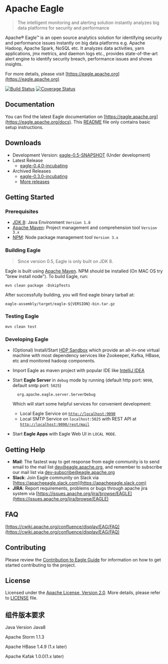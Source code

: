 <!--
{% comment %}
Licensed to the Apache Software Foundation (ASF) under one or more
contributor license agreements.  See the NOTICE file distributed with
this work for additional information regarding copyright ownership.
The ASF licenses this file to you under the Apache License, Version 2.0
(the "License"); you may not use this file except in compliance with
the License.  You may obtain a copy of the License at

http://www.apache.org/licenses/LICENSE-2.0

Unless required by applicable law or agreed to in writing, software
distributed under the License is distributed on an "AS IS" BASIS,
WITHOUT WARRANTIES OR CONDITIONS OF ANY KIND, either express or implied.
See the License for the specific language governing permissions and
limitations under the License.
{% endcomment %}
-->

# Apache Eagle

>  The intelligent monitoring and alerting solution instantly analyzes big data platforms for security and performance

Apache® Eagle™ is an open source analytics solution for identifying security and performance issues instantly on big data platforms e.g. Apache Hadoop, Apache Spark, NoSQL etc. It analyzes data activities, yarn applications, jmx metrics, and daemon logs etc., provides state-of-the-art alert engine to identify security breach, performance issues and shows insights.

For more details, please visit [https://eagle.apache.org](https://eagle.apache.org)

[![Build Status](https://builds.apache.org/buildStatus/icon?job=incubator-eagle-main)](https://builds.apache.org/job/incubator-eagle-main/) 
[![Coverage Status](https://coveralls.io/repos/github/apache/incubator-eagle/badge.svg)](https://coveralls.io/github/apache/incubator-eagle)

## Documentation

You can find the latest Eagle documentation on [https://eagle.apache.org](https://eagle.apache.org/docs). This [README](README.md) file only contains basic setup instructions.

## Downloads

* Development Version: [eagle-0.5-SNAPSHOT](https://github.com/apache/eagle/archive/master.zip) (Under development)
* Latest Release
    * [eagle-0.4.0-incubating](http://eagle.apache.org/docs/download-latest.html)
* Archived Releases
    * [eagle-0.3.0-incubating](http://eagle.apache.org/docs/download.html#0.3.0-incubating)
    * [More releases](http://eagle.apache.org/docs/download.html)

## Getting Started

### Prerequisites

* [JDK 8](https://jdk8.java.net/): Java Environment `Version 1.8`
* [Apache Maven](https://maven.apache.org/): Project management and comprehension tool `Version 3.x`
* [NPM](https://www.npmjs.com/): Node package management tool `Version 3.x`

### Building Eagle 

> Since version 0.5, Eagle is only built on JDK 8.

Eagle is built using [Apache Maven](https://maven.apache.org/). NPM should be installed (On MAC OS try "brew install node"). To build Eagle, run:
    
    mvn clean package -DskipTests 

After successfully building, you will find eagle binary tarball at:
    
    eagle-assembly/target/eagle-${VERSION}-bin.tar.gz

### Testing Eagle 

    mvn clean test

### Developing Eagle

* (Optional) Install/Start [HDP Sandbox](http://hortonworks.com/products/sandbox/) which provide an all-in-one virtual machine with most dependency services like Zookeeper, Kafka, HBase, etc and monitored hadoop components.
* Import Eagle as maven project with popular IDE like [IntelliJ IDEA](https://www.jetbrains.com/idea/)
* Start **Eagle Server** in `debug` mode by running (default http port: `9090`, default smtp port: `5025`)

        org.apache.eagle.server.ServerDebug
  
  Which will start some helpful services for convenient development:
  * Local Eagle Service on [`http://localhost:9090`](http://localhost:9090)
  * Local SMTP Service on `localhost:5025` with REST API at [`http://localhost:9090/rest/mail`](http://localhost:9090/rest/mail)
* Start **Eagle Apps** with Eagle Web UI in `LOCAL MODE`.

## Getting Help

* **Mail**: The fastest way to get response from eagle community is to send email to the mail list [dev@eagle.apache.org](mailto:dev@eagle.apache.org),
and remember to subscribe our mail list via [dev-subscribe@eagle.apache.org](mailto:dev-subscribe@eagle.apache.org)
* **Slack**: Join Eagle community on Slack via [https://apacheeagle.slack.com](https://apacheeagle.slack.com)
* **JIRA**: Report requirements, problems or bugs through apache jira system via [https://issues.apache.org/jira/browse/EAGLE](https://issues.apache.org/jira/browse/EAGLE)

## FAQ

[https://cwiki.apache.org/confluence/display/EAG/FAQ](https://cwiki.apache.org/confluence/display/EAG/FAQ)

## Contributing

Please review the [Contribution to Eagle Guide](https://cwiki.apache.org/confluence/display/EAG/Contributing+to+Eagle) for information on how to get started contributing to the project.

## License

Licensed under the [Apache License, Version 2.0](http://www.apache.org/licenses/LICENSE-2.0). More details, please refer to [LICENSE](LICENSE) file.

## 组件版本要求

Java Version Java8

Apache Storm 1.1.3

Apache HBase 1.4.9 (1.x later)

Apache Kafak 1.0.0(1.x later)